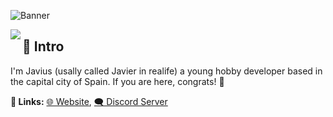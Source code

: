 ![Banner](https://i.imgur.com/WLsFFTq.png)

[<img align="left" src="https://svgshare.com/i/g7B.svg">](https://discord.com/users/904673393725554728)

## 👋 Intro
I'm Javius (usally called Javier in realife) a young hobby developer based in the capital city of Spain. If you are here, congrats! 🎉

**🔗 Links:** [🌐 Website](https://web.javitxu.ml), [🗨️ Discord Server](https://discord.gg/mY7ta2UNMf)
